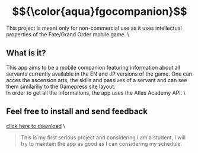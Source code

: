 # $${\color{aqua}fgocompanion}$$

This project is meant only for non-commercial use as it uses intellectual properties of the Fate/Grand Order mobile game.
\

## What is it?

This app aims to be a mobile companion featuring information about all servants currently available in the EN and JP versions of the game. One can acces the ascension arts, the skills and passives of a servant and can see them similariliy to the Gamepress site layout.
\
In order to get all the informations, the app uses the Atlas Academy API.
\

## Feel free to install and send feedback
[click here to download](build/app/outputs/flutter-apk/app-release.apk)
\
> This is my first serious project and considering I am a student, I will try to maintain the app as good as I can considering my schedule.
